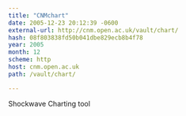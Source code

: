 ```yaml
---
title: "CNMchart"
date: 2005-12-23 20:12:39 -0600
external-url: http://cnm.open.ac.uk/vault/chart/
hash: 08f803838fd50b041dbe829ecb8b4f78
year: 2005
month: 12
scheme: http
host: cnm.open.ac.uk
path: /vault/chart/

---
```


Shockwave Charting tool
